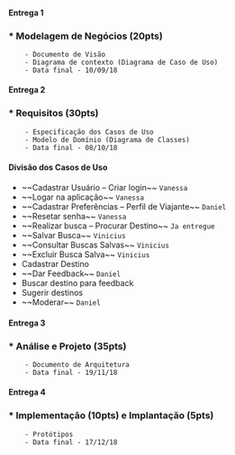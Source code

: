 #### Entrega 1

###  * Modelagem de Negócios (20pts)
		- Documento de Visão
		- Diagrama de contexto (Diagrama de Caso de Uso)
		- Data final - 10/09/18






#### Entrega 2 

###  * Requisitos (30pts)
		- Especificação dos Casos de Uso
		- Modelo de Domínio (Diagrama de Classes)
		- Data final - 08/10/18


#### Divisão dos Casos de Uso

- \~~Cadastrar Usuário – Criar login\~~  `Vanessa`
- \~~Logar na aplicação\~~  `Vanessa`
- \~~Cadastrar Preferências – Perfil de Viajante\~~ `Daniel`
- \~~Resetar senha\~~   `Vanessa`
- \~~Realizar busca – Procurar Destino\~~  `Ja entregue`
- \~~Salvar Busca\~~  `Vinicius`
- \~~Consultar Buscas Salvas\~~  `Vinicius`
- \~~Excluir Busca Salva\~~  `Vinicius`
- Cadastrar Destino
- \~~Dar Feedback\~~ `Daniel`
- Buscar destino para feedback
- Sugerir destinos
- \~~Moderar\~~ `Daniel`





#### Entrega 3

###  * Análise e Projeto (35pts)
		- Documento de Arquitetura
		- Data final - 19/11/18






####  Entrega 4

###  * Implementação (10pts) e Implantação (5pts)
		- Protótipos
		- Data final - 17/12/18

